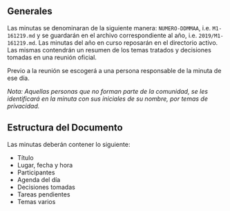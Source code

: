 ## Generales

Las minutas se denominaran de la siguiente manera: `NUMERO-DDMMAA`, i.e. `M1-161219.md` y se guardarán en el archivo correspondiente al año, i.e. `2019/M1-161219.md`. Las minutas del año en curso reposarán en el directorio activo. Las mismas contendrán un resumen de los temas tratados y decisiones tomadas en una reunión oficial.

Previo a la reunión se escogerá a una persona responsable de la minuta de ese día.

*Nota: Aquellas personas que no forman parte de la comunidad, se les identificará en la minuta con sus iniciales de su nombre, por temas de privacidad.*



## Estructura del Documento

Las minutas deberán contener lo siguiente:

- Título
- Lugar, fecha y hora
- Participantes
- Agenda del día
- Decisiones tomadas
- Tareas pendientes
- Temas varios
